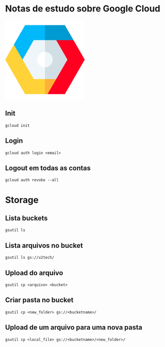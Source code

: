 # Notas de estudo sobre Google Cloud

![GCP](./images/google-cloud.png)

## Init

```shell
gcloud init
```

## Login

```shell
gcloud auth login <email>
```

## Logout em todas as contas

```shell
gcloud auth revoke --all
```

# Storage

## Lista buckets

```shell
gsutil ls
```

## Lista arquivos no bucket

```shell
gsutil ls gs://v2tech/
```

## Upload do arquivo

```shell
gsutil cp <arquivo> <bucket>

```

## Criar pasta no bucket

```shell
gsutil cp <new_folder> gs://<bucketname>/
```

## Upload de um arquivo para uma nova pasta

```shell
gsutil cp <local_file> gs://<bucketname>/<new_folder>/
```

